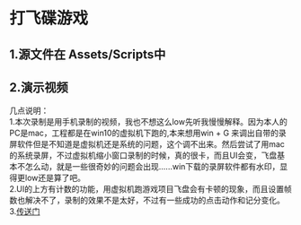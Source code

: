 # 打飞碟游戏
## 1.源文件在 Assets/Scripts中
## 2.演示视频
几点说明：<br/>
1.本次录制是用手机录制的视频，我也不想这么low先听我慢慢解释。因为本人的PC是mac，工程都是在win10的虚拟机下跑的,本来想用win + G 来调出自带的录屏软件但是不知道是虚拟机还是系统的问题，这个调不出来。然后尝试了用mac的系统录屏，不过虚拟机缩小窗口录制的时候，真的很卡，而且UI会变，飞盘基本不怎么动，就是一些很奇妙的问题会出现......win下载的录屏软件都有水印，显得更low还是算了吧。<br/>
2.UI的上方有计数的功能，用虚拟机跑游戏项目飞盘会有卡顿的现象，而且设置帧数也解决不了，录制的效果不是太好，不过有一些成功的点击动作和记分变化。<br/>
3.[传送门](http://v.youku.com/v_show/id_XMzU0MzUxNTM4NA==.html?spm=a2hzp.8244740.0.0)
